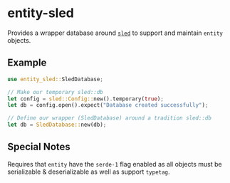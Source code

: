 # entity-sled

Provides a wrapper database around [`sled`](https://github.com/spacejam/sled)
to support and maintain `entity` objects.

## Example

```rust
use entity_sled::SledDatabase;

// Make our temporary sled::db
let config = sled::Config::new().temporary(true);
let db = config.open().expect("Database created successfully");

// Define our wrapper (SledDatabase) around a tradition sled::db
let db = SledDatabase::new(db);
```

## Special Notes

Requires that `entity` have the `serde-1` flag enabled as all objects must be
serializable & deserializable as well as support `typetag`.
